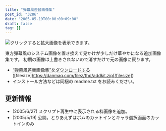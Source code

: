 ```yaml
---
title: "弾幕風差替画像集"
post_id: "3286"
date: "2005-05-19T00:00:00+09:00"
draft: false
tag: []
---
```



![クリックすると拡大画像を表示できます。](https://danmaq.com/image/thd/addkit_s.jpg)

東方弾幕風のシステム画像を置き換えて見かけが少しだけ華やかになる追加画像集です。
初期の画像は上書きされないので消すだけで元の画像に戻ります。

* [“弾幕風差替画像集”をダウンロードする](/filez/thd/addkit.zip) ([filesize]https://danmaq.com/filez/thd/addkit.zip[/filesize])
* インストール方法などは同梱の readme.txt をお読みください。

## 更新情報

* (2005/6/27) スクリプト再生中に表示される枠画像を追加。
* (2005/5/19) 公開。とりあえずはボムのカットインとキャラ選択画面のカットインのみ
